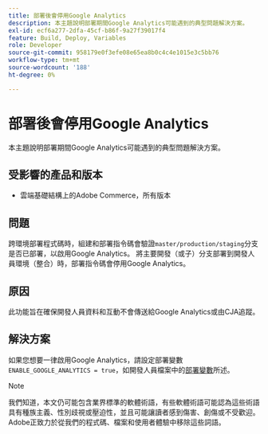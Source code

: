 ```yaml
---
title: 部署後會停用Google Analytics
description: 本主題說明部署期間Google Analytics可能遇到的典型問題解決方案。
exl-id: ecf6a277-2dfa-45cf-b86f-9a27f39017f4
feature: Build, Deploy, Variables
role: Developer
source-git-commit: 958179e0f3efe08e65ea8b0c4c4e1015e3c5bb76
workflow-type: tm+mt
source-wordcount: '188'
ht-degree: 0%

---
```


# 部署後會停用Google Analytics

本主題說明部署期間Google Analytics可能遇到的典型問題解決方案。

## 受影響的產品和版本

* 雲端基礎結構上的Adobe Commerce，所有版本

## 問題

跨環境部署程式碼時，組建和部署指令碼會驗證`master/production/staging`分支是否已部署，以啟用Google Analytics。 將主要開發（或子）分支部署到開發人員環境（整合）時，部署指令碼會停用Google Analytics。

## 原因

此功能旨在確保開發人員資料和互動不會傳送給Google Analytics或由CJA追蹤。

## 解決方案

如果您想要一律啟用Google Analytics，請設定部署變數`ENABLE_GOOGLE_ANALYTICS = true`，如開發人員檔案中的[部署變數](https://devdocs.magento.com/guides/v2.3/cloud/env/variables-deploy.html#enable_google_analytics)所述。

>[!NOTE]
>
>我們知道，本文仍可能包含業界標準的軟體術語，有些軟體術語可能認為這些術語具有種族主義、性別歧視或壓迫性，並且可能讓讀者感到傷害、創傷或不受歡迎。 Adobe正致力於從我們的程式碼、檔案和使用者體驗中移除這些詞語。
